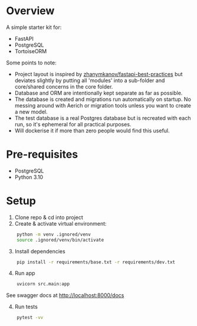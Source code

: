 # Overview

A simple starter kit for:

* FastAPI
* PostgreSQL
* TortoiseORM

Some points to note:

* Project layout is inspired by [zhanymkanov/fastapi-best-practices](https://github.com/zhanymkanov/fastapi-best-practices#1-project-structure-consistent--predictable) but deviates slightly by putting all 'modules' into a sub-folder and core/shared concerns in the core folder.
* Database and ORM are intentionally kept separate as far as possible.
* The database is created and migrations run automatically on startup. No messing around with Aerich or migration tools unless you want to create a new model.
* The test database is a real Postgres database but is recreated with each run, so it's ephemeral for all practical purposes.
* Will dockerise it if more than zero people would find this useful.

# Pre-requisites

* PostgreSQL
* Python 3.10

# Setup

1. Clone repo & cd into project
2. Create & activate virtual environment:

```bash
    python -m venv .ignored/venv
    source .ignored/venv/bin/activate
```

3. Install dependencies

```bash
    pip install -r requirements/base.txt -r requirements/dev.txt
```

4. Run app

```bash
    uvicorn src.main:app
```

See swagger docs at [http://localhost:8000/docs](http://localhost:8000/docs)

4. Run tests

```bash
    pytest -vv
```
